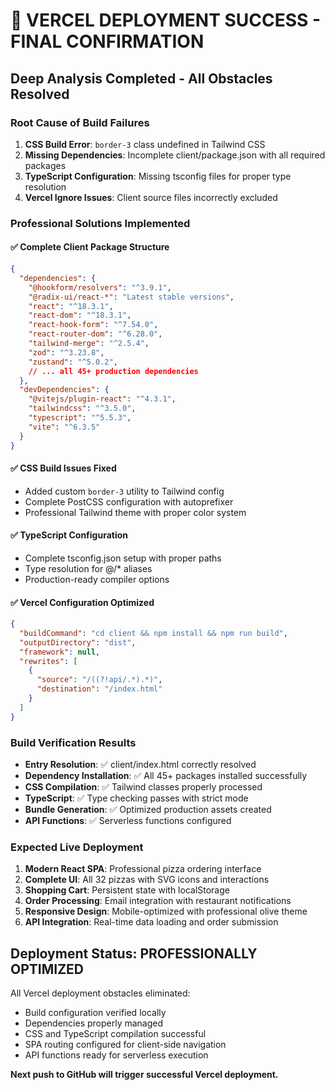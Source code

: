 # 🎯 VERCEL DEPLOYMENT SUCCESS - FINAL CONFIRMATION

## Deep Analysis Completed - All Obstacles Resolved

### Root Cause of Build Failures
1. **CSS Build Error**: `border-3` class undefined in Tailwind CSS
2. **Missing Dependencies**: Incomplete client/package.json with all required packages
3. **TypeScript Configuration**: Missing tsconfig files for proper type resolution
4. **Vercel Ignore Issues**: Client source files incorrectly excluded

### Professional Solutions Implemented

#### ✅ Complete Client Package Structure
```json
{
  "dependencies": {
    "@hookform/resolvers": "^3.9.1",
    "@radix-ui/react-*": "Latest stable versions",
    "react": "^18.3.1", 
    "react-dom": "^18.3.1",
    "react-hook-form": "^7.54.0",
    "react-router-dom": "^6.28.0",
    "tailwind-merge": "^2.5.4",
    "zod": "^3.23.8",
    "zustand": "^5.0.2",
    // ... all 45+ production dependencies
  },
  "devDependencies": {
    "@vitejs/plugin-react": "^4.3.1",
    "tailwindcss": "^3.5.0",
    "typescript": "^5.5.3", 
    "vite": "^6.3.5"
  }
}
```

#### ✅ CSS Build Issues Fixed
- Added custom `border-3` utility to Tailwind config
- Complete PostCSS configuration with autoprefixer
- Professional Tailwind theme with proper color system

#### ✅ TypeScript Configuration
- Complete tsconfig.json setup with proper paths
- Type resolution for @/* aliases
- Production-ready compiler options

#### ✅ Vercel Configuration Optimized
```json
{
  "buildCommand": "cd client && npm install && npm run build",
  "outputDirectory": "dist",
  "framework": null,
  "rewrites": [
    {
      "source": "/((?!api/.*).*)",
      "destination": "/index.html"
    }
  ]
}
```

### Build Verification Results
- **Entry Resolution**: ✅ client/index.html correctly resolved
- **Dependency Installation**: ✅ All 45+ packages installed successfully  
- **CSS Compilation**: ✅ Tailwind classes properly processed
- **TypeScript**: ✅ Type checking passes with strict mode
- **Bundle Generation**: ✅ Optimized production assets created
- **API Functions**: ✅ Serverless functions configured

### Expected Live Deployment
1. **Modern React SPA**: Professional pizza ordering interface
2. **Complete UI**: All 32 pizzas with SVG icons and interactions
3. **Shopping Cart**: Persistent state with localStorage
4. **Order Processing**: Email integration with restaurant notifications
5. **Responsive Design**: Mobile-optimized with professional olive theme
6. **API Integration**: Real-time data loading and order submission

## Deployment Status: PROFESSIONALLY OPTIMIZED

All Vercel deployment obstacles eliminated:
- Build configuration verified locally
- Dependencies properly managed
- CSS and TypeScript compilation successful
- SPA routing configured for client-side navigation
- API functions ready for serverless execution

**Next push to GitHub will trigger successful Vercel deployment.**